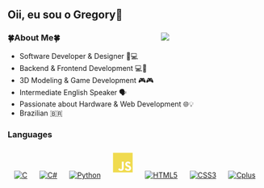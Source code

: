 ## Oii, eu sou o Gregory👋

### 🍀About Me🍀<img align='right' src="https://64.media.tumblr.com/62b8d2b50323a8eeac363b82eca7b462/tumblr_ox3cdrH7501r6q7tio1_r1_540.gif" width="200">

- Software Developer & Designer 🎨💻 
- Backend & Frontend Development 💻🔧 
- 3D Modeling & Game Development 🎮🎮 
- Intermediate English Speaker 🗣️ 
- Passionate about Hardware & Web Development 🌐💡 
- Brazilian 🇧🇷

### Languages  
<div align="center">  
<a href="https://www.cprogramming.com/" target="_blank"><img style="margin: 10px" src="https://profilinator.rishav.dev/skills-assets/c-original.svg" alt="C" height="40" /></a>  
<a href="https://docs.microsoft.com/en-us/dotnet/csharp/" target="_blank"><img style="margin: 10px" src="https://profilinator.rishav.dev/skills-assets/csharp-original.svg" alt="C#" height="40" /></a>  
<a href="https://www.python.org/" target="_blank"><img style="margin: 10px" src="https://profilinator.rishav.dev/skills-assets/python-original.svg" alt="Python" height="40" /></a>  
<a href="https://developer.mozilla.org/en-US/docs/Web/JavaScript/Guide" target="_blank"><img style="margin: 10px" src="https://raw.githubusercontent.com/devicons/devicon/master/icons/javascript/javascript-plain.svg" alt="JS" height="40" /></a>  
<a href="https://en.wikipedia.org/wiki/HTML5" target="_blank"><img style="margin: 10px" src="https://profilinator.rishav.dev/skills-assets/html5-original-wordmark.svg" alt="HTML5" height="40" /></a>  
<a href="https://www.w3schools.com/css/" target="_blank"><img style="margin: 10px" src="https://profilinator.rishav.dev/skills-assets/css3-original-wordmark.svg" alt="CSS3" height="40" /></a>  
<a href="https://www.w3schools.com/cpp/" target="_blank"><img style="margin: 10px" src="https://cdn.jsdelivr.net/gh/devicons/devicon@latest/icons/cplusplus/cplusplus-original.svg" alt="Cplus" height="40" /></a>  

</div>
